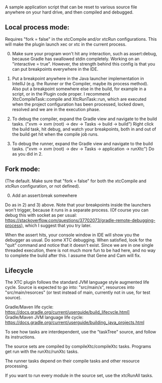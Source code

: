 A sample application script that can be reset to various source file anywhere on your hard drive, and then 
compiled and debugged.

## Local process mode:

Requires "fork = false" in the xtcCompile and/or xtcRun configurations. This will make the plugin
launch xec or xtc in the current process.  

0) Make sure your program won't hit any interaction, such as assert:debug, because Gradle has swallowed stdin 
completely. Working on an "interactive = true". However, the strength behind this config is that you can put
breakpoints everywhere in the IDE. 

1) Put a breakpoint anywhere in the Java launcher implementation in IntelliJ (e.g. the Runner or the Compiler, maybe
its process method). Also put a breakpoint somewhere else in the build, for example in a script, or in the Plugin
code proper. I recommend XtcCompileTask::compile and XtcRunTask::run, which are executed when the project configuration
has been processed, locked down, resolved and we are in the execution phase. 

2) To debug the compiler, expand the Gradle view and navigate to the build tasks. ("xvm -> xvm (root) -> dev -> Tasks -> build -> build")
Right click the build task, hit debug, and watch your breakpoints, both in and out of the build get hit when the compile job runs.

3) To debug the runner, expand the Gradle view and navigate to the build tasks. ("xvm -> xvm (root) -> dev -> Tasks -> application -> runXtc") 
Do as you did in 2.

## Fork mode:

(The default. Make sure that "fork = false" for both the xtcCompile and xtcRun configuration, or not defined).

0) Add an assert:break somewhere 

Do as in 2) and 3) above.  Note that your breakpoints inside the launchers won't trigger, because it runs in a separate process.
(Of course you can debug this with socket as per usual: https://stackoverflow.com/questions/37702073/gradle-remote-debugging-process), which
I suggest that you try later. 

When the assert hits, your console window in IDE will show you the debugger as usual. Do some XTC debugging. When satisfied,
look for the "quit" command and notice that it doesn't exist. Since we are in one single threaded execution, there is not much
more fun to be had here, and no way to complete the build after this. I assume that Gene and Cam will fix.

## Lifecycle

The XTC plugin follows the standard JVM language style augmented life cycle. Source is expected to go into:
"src/main/x", resources into "src/main/resorces" (or test instead of main, currently not in use, for test source).

Gradle/Maven life cycle: https://docs.gradle.org/current/userguide/build_lifecycle.html]
Gradle/Maven JVM language life cycle: https://docs.gradle.org/current/userguide/building_java_projects.html

To see how tasks are interdependent, use the "taskTree" source, and follow its instructions. 

The source sets are compiled by compileXtc/compileXtc<SourceSetName> tasks. 
Programs get run with the runXtc/runXtc<SourceSetName> tasks.

The runner tasks depend on their compile tasks and other resource processing. 

If you want to run every module in the source set, use the xtcRunAll tasks.

